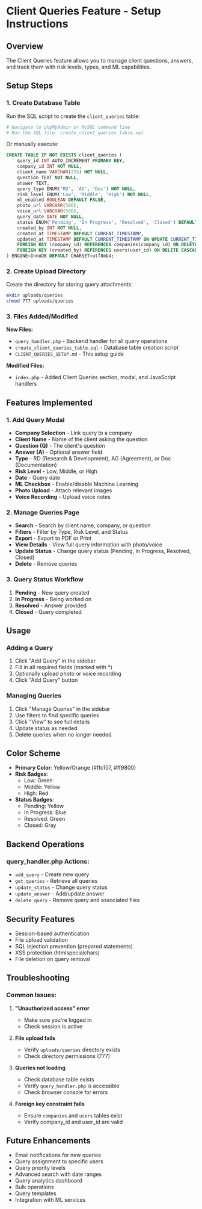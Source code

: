 # Client Queries Feature - Setup Instructions

## Overview
The Client Queries feature allows you to manage client questions, answers, and track them with risk levels, types, and ML capabilities.

## Setup Steps

### 1. Create Database Table
Run the SQL script to create the `client_queries` table:

```bash
# Navigate to phpMyAdmin or MySQL command line
# Run the SQL file: create_client_queries_table.sql
```

Or manually execute:
```sql
CREATE TABLE IF NOT EXISTS client_queries (
    query_id INT AUTO_INCREMENT PRIMARY KEY,
    company_id INT NOT NULL,
    client_name VARCHAR(255) NOT NULL,
    question TEXT NOT NULL,
    answer TEXT,
    query_type ENUM('RD', 'AG', 'Doc') NOT NULL,
    risk_level ENUM('Low', 'Middle', 'High') NOT NULL,
    ml_enabled BOOLEAN DEFAULT FALSE,
    photo_url VARCHAR(500),
    voice_url VARCHAR(500),
    query_date DATE NOT NULL,
    status ENUM('Pending', 'In Progress', 'Resolved', 'Closed') DEFAULT 'Pending',
    created_by INT NOT NULL,
    created_at TIMESTAMP DEFAULT CURRENT_TIMESTAMP,
    updated_at TIMESTAMP DEFAULT CURRENT_TIMESTAMP ON UPDATE CURRENT_TIMESTAMP,
    FOREIGN KEY (company_id) REFERENCES companies(company_id) ON DELETE CASCADE,
    FOREIGN KEY (created_by) REFERENCES users(user_id) ON DELETE CASCADE
) ENGINE=InnoDB DEFAULT CHARSET=utf8mb4;
```

### 2. Create Upload Directory
Create the directory for storing query attachments:
```bash
mkdir uploads/queries
chmod 777 uploads/queries
```

### 3. Files Added/Modified

**New Files:**
- `query_handler.php` - Backend handler for all query operations
- `create_client_queries_table.sql` - Database table creation script
- `CLIENT_QUERIES_SETUP.md` - This setup guide

**Modified Files:**
- `index.php` - Added Client Queries section, modal, and JavaScript handlers

## Features Implemented

### 1. Add Query Modal
- **Company Selection** - Link query to a company
- **Client Name** - Name of the client asking the question
- **Question (Q)** - The client's question
- **Answer (A)** - Optional answer field
- **Type** - RD (Research & Development), AG (Agreement), or Doc (Documentation)
- **Risk Level** - Low, Middle, or High
- **Date** - Query date
- **ML Checkbox** - Enable/disable Machine Learning
- **Photo Upload** - Attach relevant images
- **Voice Recording** - Upload voice notes

### 2. Manage Queries Page
- **Search** - Search by client name, company, or question
- **Filters** - Filter by Type, Risk Level, and Status
- **Export** - Export to PDF or Print
- **View Details** - View full query information with photo/voice
- **Update Status** - Change query status (Pending, In Progress, Resolved, Closed)
- **Delete** - Remove queries

### 3. Query Status Workflow
1. **Pending** - New query created
2. **In Progress** - Being worked on
3. **Resolved** - Answer provided
4. **Closed** - Query completed

## Usage

### Adding a Query
1. Click "Add Query" in the sidebar
2. Fill in all required fields (marked with *)
3. Optionally upload photo or voice recording
4. Click "Add Query" button

### Managing Queries
1. Click "Manage Queries" in the sidebar
2. Use filters to find specific queries
3. Click "View" to see full details
4. Update status as needed
5. Delete queries when no longer needed

## Color Scheme
- **Primary Color**: Yellow/Orange (#ffc107, #ff9800)
- **Risk Badges**: 
  - Low: Green
  - Middle: Yellow
  - High: Red
- **Status Badges**:
  - Pending: Yellow
  - In Progress: Blue
  - Resolved: Green
  - Closed: Gray

## Backend Operations

### query_handler.php Actions:
- `add_query` - Create new query
- `get_queries` - Retrieve all queries
- `update_status` - Change query status
- `update_answer` - Add/update answer
- `delete_query` - Remove query and associated files

## Security Features
- Session-based authentication
- File upload validation
- SQL injection prevention (prepared statements)
- XSS protection (htmlspecialchars)
- File deletion on query removal

## Troubleshooting

### Common Issues:

1. **"Unauthorized access" error**
   - Make sure you're logged in
   - Check session is active

2. **File upload fails**
   - Verify `uploads/queries` directory exists
   - Check directory permissions (777)

3. **Queries not loading**
   - Check database table exists
   - Verify `query_handler.php` is accessible
   - Check browser console for errors

4. **Foreign key constraint fails**
   - Ensure `companies` and `users` tables exist
   - Verify company_id and user_id are valid

## Future Enhancements
- Email notifications for new queries
- Query assignment to specific users
- Query priority levels
- Advanced search with date ranges
- Query analytics dashboard
- Bulk operations
- Query templates
- Integration with ML services
